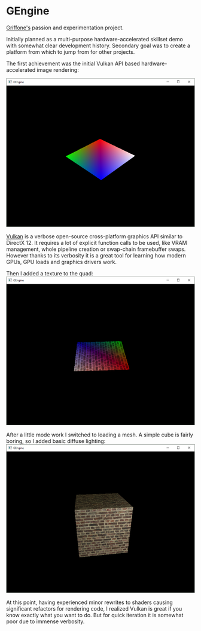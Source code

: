 # GEngine

[Griffone's](https://github.com/Griffone) passion and experimentation project.

Initially planned as a multi-purpose hardware-accelerated skillset demo with somewhat clear development history. Secondary goal was to create a platform from which to jump from for other projects.

The first achievement was the initial Vulkan API based hardware-accelerated image rendering:

![First rendered quad](docs/first_quad.png)

[Vulkan](https://www.khronos.org/vulkan/) is a verbose open-source cross-platform graphics API similar to DirectX 12. It requires a lot of explicit function calls to be used, like VRAM management, whole pipeline creation or swap-chain framebuffer swaps. However thanks to its verbosity it is a great tool for learning how modern GPUs, GPU loads and graphics drivers work.

Then I added a texture to the quad:
![First textured quad](docs/textured_quad.png)

After a little mode work I switched to loading a mesh. A simple cube is fairly boring, so I added basic diffuse lighting:
![Lit cube](docs/lit_cube.png)

At this point, having experienced minor rewrites to shaders causing significant refactors for rendering code, I realized Vulkan is great if you know exactly what you want to do. But for quick iteration it is somewhat poor due to immense verbosity.
